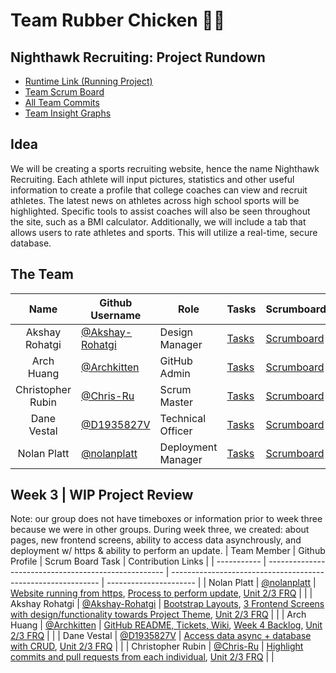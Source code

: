 # Team Rubber Chicken 🐔🐣

## Nighthawk Recruiting: Project Rundown
- [Runtime Link (Running Project)](https://nighthawkrecruiting.tk/)
- [Team Scrum Board](https://github.com/nolanplatt/AP-CSA-T2/projects/1)
- [All Team Commits](https://github.com/nolanplatt/AP-CSA-T2/commits/master)
- [Team Insight Graphs](https://github.com/nolanplatt/AP-CSA-T2/graphs/contributors)

## Idea
We will be creating a sports recruiting website, hence the name Nighthawk Recruiting. Each athlete will input pictures, statistics and other useful information to create a profile that college coaches can view and recruit athletes. The latest news on athletes across high school sports will be highlighted. Specific tools to assist coaches will also be seen throughout the site, such as a BMI calculator. Additionally, we will include a tab that allows users to rate athletes and sports. This will utilize a real-time, secure database. 

## The Team
|        Name        | Github Username   |Role                 |Tasks |Scrumboard |Commits |Profile |
|:------------------:|-------------------|-------------------|------|-----------|--------|--------|
| Akshay Rohatgi     |  [@Akshay-Rohatgi](https://github.com/Akshay-Rohatgi)                 |     Design  Manager              | [Tasks](https://github.com/nolanplatt/AP-CSA-T2/issues/assigned/Akshay-Rohatgi) | [Scrumboard](https://github.com/nolanplatt/AP-CSA-T2/projects/1?card_filter_query=assignee%3Akshay-Rohatgi) | [Commits](https://github.com/nolanplatt/AP-CSA-T2/commits?author=Akshay-Rohatgi) | [Profile](https://github.com/Akshay-Rohatgi) |
| Arch Huang         | [@Archkitten](https://github.com/Archkitten)        | GitHub Admin           |[Tasks](https://github.com/nolanplatt/AP-CSA-T2/issues/assigned/Archkitten)|[Scrumboard](https://github.com/nolanplatt/AP-CSA-T2/projects/1?card_filter_query=assignee%3Archkitten)|[Commits](https://github.com/nolanplatt/AP-CSA-T2/commits?author=Archkitten)|[Profile](https://github.com/Archkitten)|
| Christopher Rubin  | [@Chris-Ru](https://github.com/Chris-Ru)          | Scrum Master           |[Tasks](https://github.com/nolanplatt/AP-CSA-T2/issues/assigned/Chris-Ru)|[Scrumboard](https://github.com/nolanplatt/AP-CSA-T2/projects/1?card_filter_query=assignee%3AChris-Ru)|[Commits](https://github.com/nolanplatt/AP-CSA-T2/commits?author=Chris-Ru)|[Profile](https://github.com/Chris-Ru)|
| Dane Vestal        | [@D1935827V](https://github.com/D1935827V)         | Technical Officer           |[Tasks](https://github.com/nolanplatt/AP-CSA-T2/issues/assigned/D1935827V)|[Scrumboard](https://github.com/nolanplatt/AP-CSA-T2/projects/1?card_filter_query=assignee%3AD1935827V)|[Commits](https://github.com/nolanplatt/AP-CSA-T2/commits?author=D1935827V )|[Profile](https://github.com/D1935827V)|
| Nolan Platt        |   [@nolanplatt](https://github.com/nolanplatt)                |        Deployment Manager           |[Tasks](https://github.com/nolanplatt/AP-CSA-T2/issues/assigned/nolanplatt) | [Scrumboard](https://github.com/nolanplatt/AP-CSA-T2/projects/1?card_filter_query=assignee%3nolanplatt) | [Commits](https://github.com/nolanplatt/AP-CSA-T2/commits?author=nolanplatt) | [Profile](https://github.com/nolanplatt) |

## Week 3 | WIP Project Review
Note: our group does not have timeboxes or information prior to week three because we were in other groups. 
During week three, we created: about pages, new frontend screens, ability to access data asynchrously, and deployment w/ https & ability to perform an update.
| Team Member | Github Profile                                       | Scrum Board Task                                             | Contribution Links |
| ----------- | ---------------------------------------------------- | ------------------------------------------------------------ | ---------------------- |
| Nolan Platt   |  [@nolanplatt](https://github.com/nolanplatt)  | [Website running from https](https://github.com/nolanplatt/AP-CSA-T2/issues/4), [Process to perform update](https://github.com/nolanplatt/AP-CSA-T2/issues/5), [Unit 2/3 FRQ](https://github.com/nolanplatt/AP-CSA-T2/issues/6) |  |
| Akshay Rohatgi   |  [@Akshay-Rohatgi](https://github.com/Akshay-Rohatgi) | [Bootstrap Layouts](https://github.com/nolanplatt/AP-CSA-T2/issues/7), [3 Frontend Screens with design/functionality towards Project Theme](https://github.com/nolanplatt/AP-CSA-T2/issues/8), [Unit 2/3 FRQ](https://github.com/nolanplatt/AP-CSA-T2/issues/9) | |
|  Arch Huang      | [@Archkitten](https://github.com/Archkitten) | [GitHub README, Tickets, Wiki](https://github.com/nolanplatt/AP-CSA-T2/issues/10), [Week 4 Backlog](https://github.com/nolanplatt/AP-CSA-T2/issues/11), [Unit 2/3 FRQ](https://github.com/nolanplatt/AP-CSA-T2/issues/12) | |
| Dane Vestal  | [@D1935827V](https://github.com/D1935827V)   | [Access data async + database with CRUD](https://github.com/nolanplatt/AP-CSA-T2/issues/13), [Unit 2/3 FRQ](https://github.com/nolanplatt/AP-CSA-T2/issues/14) | |
| Christopher Rubin  | [@Chris-Ru](https://github.com/Chris-Ru)    | [Highlight commits and pull requests from each individual](https://github.com/nolanplatt/AP-CSA-T2/issues/15), [Unit 2/3 FRQ](https://github.com/nolanplatt/AP-CSA-T2/issues/16) | |

